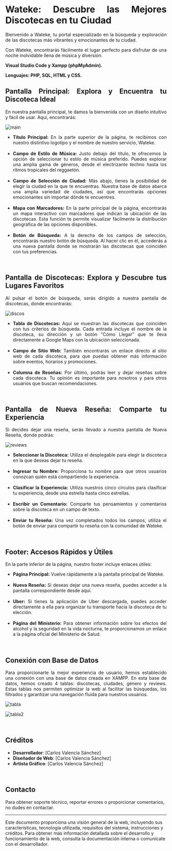 <div align="justify">
        <h1>Wateke: Descubre las Mejores Discotecas en tu Ciudad</h1>
        <p align="justify">Bienvenido a Wateke, tu portal especializado en la búsqueda y exploración de las discotecas más vibrantes y emocionantes de tu ciudad.</p>
        <p align="justify">Con Wateke, encontrarás fácilmente el lugar perfecto para disfrutar de una noche inolvidable llena de música y diversión.</p>
        <p> <strong>Visual Studio Code y Xampp (phpMyAdmin).</strong></p>
        <p> <strong>Lenguajes: PHP, SQL, HTML y CSS.</strong></p>
        <h2>Pantalla Principal: Explora y Encuentra tu Discoteca Ideal</h2>
        <p align="justify">En nuestra pantalla principal, te damos la bienvenida con un diseño intuitivo y fácil de usar. Aquí, encontrarás:</p>

![main](https://github.com/valen28030/Wateke/assets/167770750/17faa48f-de12-440f-a74c-4ddbe1471ee9)
        <ul>
            <li><strong>Título Principal:</strong> En la parte superior de la página, te recibimos con nuestro distintivo logotipo y el nombre de nuestro servicio, Wateke.</li>
            &nbsp;
          <li><strong>Campo de Estilo de Música:</strong> Justo debajo del título, te ofrecemos la opción de seleccionar tu estilo de música preferido. Puedes explorar una amplia gama de géneros, desde el electrizante techno hasta los ritmos tropicales del reggaetón.</li>
            &nbsp;
          <li><strong>Campo de Selección de Ciudad:</strong> Más abajo, tienes la posibilidad de elegir la ciudad en la que te encuentras. Nuestra base de datos abarca una amplia variedad de ciudades, así que encontrarás opciones emocionantes sin importar dónde te encuentres.</li>
            &nbsp;
          <li><strong>Mapa con Marcadores:</strong> En la parte principal de la página, encontrarás un mapa interactivo con marcadores que indican la ubicación de las discotecas. Esta función te permite visualizar fácilmente la distribución geográfica de las opciones disponibles.</li>
            &nbsp;
          <li><strong>Botón de Búsqueda:</strong> A la derecha de los campos de selección, encontrarás nuestro botón de búsqueda. Al hacer clic en él, accederás a una nueva pantalla donde se mostrarán las discotecas que coinciden con tus preferencias.</li>
        </ul>
                    &nbsp;
        <h2>Pantalla de Discotecas: Explora y Descubre tus Lugares Favoritos</h2>
        <p align="justify">Al pulsar el botón de búsqueda, serás dirigido a nuestra pantalla de discotecas, donde encontrarás:</p>

![discos](https://github.com/valen28030/Wateke/assets/167770750/1296fd5b-346e-4f33-a57f-d74e37f4139f)
        <ul>
            <li><strong>Tabla de Discotecas:</strong> Aquí se muestran las discotecas que coinciden con tus criterios de búsqueda. Cada entrada incluye el nombre de la discoteca, su dirección y un botón "Cómo Llegar" que te lleva directamente a Google Maps con la ubicación seleccionada.</li>
                        &nbsp;
            <li><strong>Campo de Sitio Web:</strong> También encontrarás un enlace directo al sitio web de cada discoteca, para que puedas obtener más información sobre eventos, horarios y promociones.</li>
                        &nbsp;
            <li><strong>Columna de Reseñas:</strong> Por último, podrás leer y dejar reseñas sobre cada discoteca. Tu opinión es importante para nosotros y para otros usuarios que buscan recomendaciones.</li>
        </ul>
                    &nbsp;
<h2>Pantalla de Nueva Reseña: Comparte tu Experiencia</h2>
        <p align="justify">Si decides dejar una reseña, serás llevado a nuestra pantalla de Nueva Reseña, donde podrás:</p>
        
![reviews](https://github.com/valen28030/Wateke/assets/167770750/8de50057-400f-49a1-bdc6-80d4a0399826)
        <ul>
            <li><strong>Seleccionar la Discoteca:</strong> Utiliza el desplegable para elegir la discoteca en la que deseas dejar tu reseña.</li>
                                    &nbsp;
            <li><strong>Ingresar tu Nombre:</strong> Proporciona tu nombre para que otros usuarios conozcan quién está compartiendo la experiencia.</li>
                                   &nbsp;
            <li><strong>Clasificar la Experiencia:</strong> Utiliza nuestros cinco círculos para clasificar tu experiencia, desde una estrella hasta cinco estrellas.</li>
                                   &nbsp;
            <li><strong>Escribir un Comentario:</strong> Comparte tus pensamientos y comentarios sobre la discoteca en un campo de texto.</li>
                                   &nbsp;
            <li><strong>Enviar tu Reseña:</strong> Una vez completados todos los campos, utiliza el botón de enviar para compartir tu reseña con la comunidad de Wateke.</li>
        </ul>
                                &nbsp; 
<h2>Footer: Accesos Rápidos y Útiles</h2>
        <p align="justify">En la parte inferior de la página, nuestro footer incluye enlaces útiles:</p>
        <ul>
            <li><strong>Página Principal:</strong> Vuelve rápidamente a la pantalla principal de Wateke.</li>
            &nbsp;  <li><strong>Nueva Reseña:</strong> Si deseas dejar una nueva reseña, puedes acceder a la pantalla correspondiente desde aquí.</li>
            &nbsp;  <li><strong>Uber:</strong> Si tienes la aplicación de Uber descargada, puedes acceder directamente a ella para organizar tu transporte hacia la discoteca de tu elección.</li>
            &nbsp;  <li><strong>Página del Ministerio:</strong> Para obtener información sobre los efectos del alcohol y la seguridad en la vida nocturna, te proporcionamos un enlace a la página oficial del Ministerio de Salud.</li>
        </ul>
         &nbsp;  <h2>Conexión con Base de Datos</h2>
        <p align="justify">Para proporcionarte la mejor experiencia de usuario, hemos establecido una conexión con una base de datos creada en XAMPP. En esta base de datos, hemos creado 4 tablas: discotecas, ciudades, género y reviews. Estas tablas nos permiten optimizar la web al facilitar las búsquedas, los filtrados y garantizar una navegación fluida para nuestros usuarios.</p>
        
![tabla](https://github.com/valen28030/Wateke/assets/167770750/f108b4b9-9fcf-4bab-9e53-f902e1fa64c7)

![tabla2](https://github.com/valen28030/Wateke/assets/167770750/92c77ce8-159a-484b-b5e6-424c8c1e61fa)
    </div>

&nbsp;
## Créditos

- **Desarrollador**: [Carlos Valencia Sánchez]
- **Diseñador de Web**: [Carlos Valencia Sánchez]
- **Artista Gráfico**: [Carlos Valencia Sánchez]

&nbsp;
## Contacto

Para obtener soporte técnico, reportar errores o proporcionar comentarios, no dudes en contactar.

---
Este documento proporciona una visión general de la web, incluyendo sus características, tecnología utilizada, requisitos del sistema, instrucciones y créditos. Para obtener más información detallada sobre el desarrollo y funcionamiento de la web, consulta la documentación interna o comunícate con el desarrollador.

